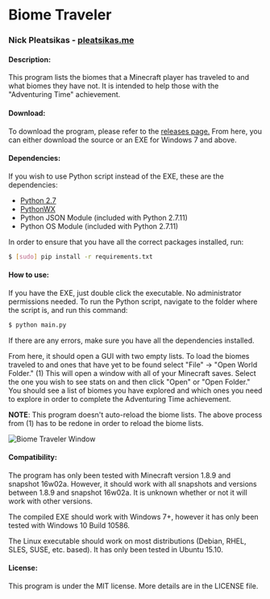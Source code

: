 # Biome Traveler
### Nick Pleatsikas - [pleatsikas.me](http://pleatsikas.me)

#### Description:
This program lists the biomes that a Minecraft player has traveled to and what
biomes they have not. It is intended to help those with the "Adventuring Time"
achievement.

#### Download:
To download the program, please refer to the [releases page.](https://github.com/MrFlynn/Minecraft-Biome-Traveler/releases)
From here, you can either download the source or an EXE for Windows 7 and above.

#### Dependencies:
If you wish to use Python script instead of the EXE, these are the dependencies:
- [Python 2.7](https://www.python.org/downloads/release/python-2711/)
- [PythonWX](http://www.wxpython.org/)
- Python JSON Module (included with Python 2.7.11)
- Python OS Module (included with Python 2.7.11)

In order to ensure that you have all the correct packages installed, run:
```bash
$ [sudo] pip install -r requirements.txt
```

#### How to use:
If you have the EXE, just double click the executable. No administrator
permissions needed. To run the Python script, navigate to the folder where the
script is, and run this command:

```bash
$ python main.py
```

If there are any errors, make sure you have all the dependencies installed.

From here, it should open a GUI with two empty lists. To load the biomes
traveled to and ones that have yet to be found select "File" -> "Open World Folder."
(1) This will open a window with all of your Minecraft saves. Select the one you
wish to see stats on and then click "Open" or "Open Folder." You should see a
list of biomes you have explored and which ones you need to explore in order
to complete the Adventuring Time achievement.

**NOTE**: This program doesn't auto-reload the biome lists. The above process
from (1) has to be redone in order to reload the biome lists.

![Biome Traveler Window](http://i.imgur.com/loDSS1R.png)

#### Compatibility:
The program has only been tested with Minecraft version 1.8.9 and snapshot
16w02a. However, it should work with all snapshots and versions between 1.8.9
and snapshot 16w02a. It is unknown whether or not it will work with other
versions.

The compiled EXE should work with Windows 7+, however it has only been tested
with Windows 10 Build 10586.

The Linux executable should work on most distributions (Debian, RHEL, SLES,
SUSE, etc. based). It has only been tested in Ubuntu 15.10.

#### License:
This program is under the MIT license. More details are in the LICENSE file.
